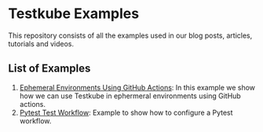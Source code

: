 # Testkube Examples

This repository consists of all the examples used in our blog posts, articles, tutorials and videos.

## List of Examples

1. [Ephemeral Environments Using GitHub Actions](https://github.com/kubeshop/testkube-examples/tree/main/Ephemeral%20Environments%20Using%20Github%20Actions): In this example we show how we can use Testkube in ephermeral environments using GitHub actions.
2. [Pytest Test Workflow](https://github.com/kubeshop/testkube-examples/tree/main/Pytest-Test-Workflow): Example to show how to configure a Pytest workflow.

